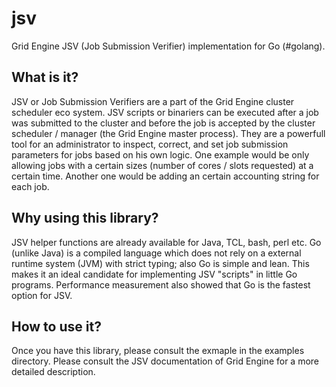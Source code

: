 jsv
===

Grid Engine JSV (Job Submission Verifier) implementation for Go (#golang).


## What is it?

JSV or Job Submission Verifiers are a part of the Grid Engine cluster scheduler eco system. JSV scripts or binariers can be executed after a job was submitted to the cluster and before the job is accepted by the cluster scheduler / manager (the Grid Engine master process). They are a powerfull tool for an administrator to inspect, correct, and set job submission parameters for jobs based on his own logic. One example would be only allowing jobs with a certain sizes (number of cores / slots requested) at a certain time. Another one would be adding an certain accounting string for each job.

## Why using this library?

JSV helper functions are already available for Java, TCL, bash, perl etc. Go (unlike Java) is a compiled language which does not rely on a external runtime system (JVM) with strict typing; also Go is simple and lean. This makes it an ideal candidate for implementing JSV "scripts" in little Go programs. Performance measurement also showed that Go is the fastest option for JSV.

## How to use it?

Once you have this library, please consult the exmaple in the examples directory. Please consult the JSV documentation of Grid Engine for a more detailed description.

